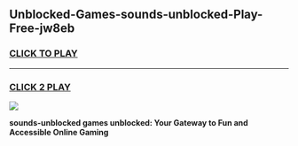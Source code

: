 
## Unblocked-Games-sounds-unblocked-Play-Free-jw8eb
<h3>
<a href="https://premium76.site?title=sounds-unblocked&ref=23A">CLICK TO PLAY</a></h3>
<hr>

<h3>
<a href="https://premium76.site?title=sounds-unblocked&ref=23A">CLICK 2 PLAY</a>
  
</h3>

<a href="https://premium76.site?title=sounds-unblocked&ref=23A"><img src="https://clearcache.store/games.png"></a>


**sounds-unblocked games unblocked: Your Gateway to Fun and Accessible Online Gaming**
